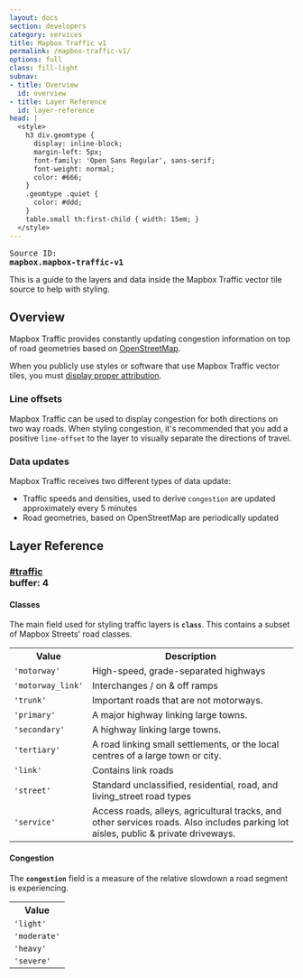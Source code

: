 ```yaml
---
layout: docs
section: developers
category: services
title: Mapbox Traffic v1
permalink: /mapbox-traffic-v1/
options: full
class: fill-light
subnav:
- title: Overview
  id: overview
- title: Layer Reference
  id: layer-reference
head: |
  <style>
    h3 div.geomtype {
      display: inline-block;
      margin-left: 5px;
      font-family: 'Open Sans Regular', sans-serif;
      font-weight: normal;
      color: #666;
    }
    .geomtype .quiet {
      color: #ddd;
    }
    table.small th:first-child { width: 15em; }
  </style>
---
```


<pre class='fill-darken3 dark round'>
<span class='quiet'>Source ID:</span>
<strong>mapbox.mapbox-traffic-v1</strong>
</pre>

This is a guide to the layers and data inside the Mapbox Traffic vector tile source to help with styling.

## Overview

Mapbox Traffic provides constantly updating congestion information on top of road geometries based on [OpenStreetMap](http://openstreetmap.org).

When you publicly use styles or software that use Mapbox Traffic vector tiles, you must [display proper attribution](https://www.mapbox.com/help/attribution/).

### Line offsets

Mapbox Traffic can be used to display congestion for both directions on two way roads. When styling congestion, it's recommended that you add a positive `line-offset` to the layer to visually separate the directions of travel.

### Data updates

Mapbox Traffic receives two different types of data update:

- Traffic speeds and densities, used to derive `congestion` are updated approximately every 5 minutes
- Road geometries, based on OpenStreetMap are periodically updated


## Layer Reference

<a class='doc-section' id='traffic'></a>
<h3><a href='#traffic'>#traffic</a>
    <div class='geomtype' title='lines'>
        <span class='quiet inline small icon marker'></span>
        <span class='      inline small icon polyline'></span>
        <span class='quiet inline small icon polygon'></span>
        buffer: <strong>4</strong>
    </div>
</h3>

<h4>Classes</h4>

The main field used for styling traffic layers is __`class`__. This contains a subset of Mapbox Streets' road classes.

<table class='small'>
<tr><th>Value</th><th>Description</th></tr>
<tr><td><code>'motorway'</code></td><td>High-speed, grade-separated highways</td></tr>
<tr><td><code>'motorway_link'</code></td><td>Interchanges / on & off ramps</td></tr>
<tr><td><code>'trunk'</code></td><td>Important roads that are not motorways.</td></tr>
<tr><td><code>'primary'</code></td><td>A major highway linking large towns.</td></tr>
<tr><td><code>'secondary'</code></td><td>A highway linking large towns.</td></tr>
<tr><td><code>'tertiary'</code></td><td>A road linking small settlements, or the local centres of a large town or city.</td></tr>
<tr><td><code>'link'</code></td><td>Contains link roads</td></tr>
<tr><td><code>'street'</code></td><td>Standard unclassified, residential, road, and living_street road types</td></tr>
<tr><td><code>'service'</code></td><td>Access roads, alleys, agricultural tracks, and other services roads. Also includes parking lot aisles, public & private driveways.</td></tr>
</table>


<h4>Congestion</h4>

The __`congestion`__ field is a measure of the relative slowdown a road segment is experiencing.

<table class='small'>
<tr><th>Value</th></tr>
<tr><td><code>'light'</code></td></tr>
<tr><td><code>'moderate'</code></td></tr>
<tr><td><code>'heavy'</code></td></tr>
<tr><td><code>'severe'</code></td></tr>
</table>


